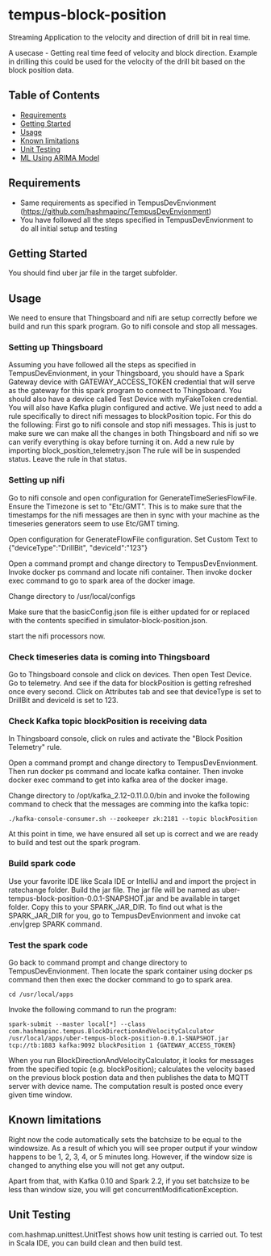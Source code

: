 # tempus-block-position
Streaming Application to the velocity and direction of drill bit in real time.

A usecase - Getting real time feed of velocity and block direction. Example in drilling this could be used for the velocity of the drill bit based on the block position data.

## Table of Contents

- [Requirements](#requirements)
- [Getting Started](#getting-started)
- [Usage](#usage)
- [Known limitations](#limitations)
- [Unit Testing](#unit-testing)
- [ML Using ARIMA Model](#ML)

## Requirements

* Same requirements as specified in TempusDevEnvionment (https://github.com/hashmapinc/TempusDevEnvionment)
* You have followed all the steps specified in TempusDevEnvionment to do all initial setup and testing


## Getting Started
You should find uber jar file in the target subfolder.

## Usage

We need to ensure that Thingsboard and nifi are setup correctly before we build and run this spark program. Go to nifi console and stop all messages.

### Setting up Thingsboard
Assuming you have followed all the steps as specified in TempusDevEnvionment, in your Thingsboard, you should have a Spark Gateway device with GATEWAY_ACCESS_TOKEN credential that will serve as the gateway for this spark program to connect to Thingsboard. You should also have a device called Test Device with myFakeToken credential. You will also have Kafka plugin configured and active. We just need to add a rule specifically to direct nifi messages to blockPosition topic. For this do the following:
First go to nifi console and stop nifi messages. This is just to make sure we can make all the changes in both Thingsboard and nifi so we can verify everything is okay before turning it on.
Add a new rule by importing block_position_telemetry.json
The rule will be in suspended status. Leave the rule in that status.

### Setting up nifi
Go to nifi console and open configuration for GenerateTimeSeriesFlowFile. Ensure the Timezone is set to "Etc/GMT". This is to make sure that the timestamps for the nifi messages are then in sync with your machine as the timeseries generators seem to use Etc/GMT timing.

Open configuration for GenerateFlowFile configuration. Set Custom Text to {"deviceType":"DrillBit", "deviceId":"123"}

Open a command prompt and change directory to TempusDevEnvionment. Invoke docker ps command and locate nifi container. Then invoke docker exec command to go to spark area of the docker image.

Change directory to /usr/local/configs

Make sure that the basicConfig.json file is either updated for or replaced with the contents specified in simulator-block-position.json.

start the nifi processors now.

### Check timeseries data is coming into Thingsboard
Go to Thingsboard console and click on devices. Then open Test Device. Go to telemetry. And see if the data for blockPosition is getting refreshed once every second. Click on Attributes tab and see that deviceType is set to DrillBit and deviceId is set to 123.

### Check Kafka topic blockPosition is receiving data
In Thingsboard console, click on rules and activate the "Block Position Telemetry" rule.

Open a command prompt and change directory to TempusDevEnvionment. Then run docker ps command and locate kafka container. Then invoke docker exec command to get into kafka area of the docker image.

Change directory to /opt/kafka_2.12-0.11.0.0/bin and invoke the following command to check that the messages are comming into the kafka topic:

	./kafka-console-consumer.sh --zookeeper zk:2181 --topic blockPosition

At this point in time, we have ensured all set up is correct and we are ready to build and test out the spark program.

### Build spark code
Use your favorite IDE like Scala IDE or IntelliJ and and import the project in ratechange folder. Build the jar file. The jar file will be named as uber-tempus-block-position-0.0.1-SNAPSHOT.jar and be available in target folder. Copy this to your SPARK_JAR_DIR. To find out what is the SPARK_JAR_DIR for you, go to TempusDevEnvionment and invoke cat .env|grep SPARK command.

### Test the spark code
Go back to command prompt and change directory to TempusDevEnvionment. Then locate the spark container using docker ps command then then exec the docker command to go to spark area.

	cd /usr/local/apps

Invoke the following command to run the program:

	spark-submit --master local[*] --class com.hashmapinc.tempus.BlockDirectionAndVelocityCalculator /usr/local/apps/uber-tempus-block-position-0.0.1-SNAPSHOT.jar tcp://tb:1883 kafka:9092 blockPosition 1 {GATEWAY_ACCESS_TOKEN}

When you run BlockDirectionAndVelocityCalculator, it looks for messages from the specified topic (e.g. blockPosition); calculates the velocity based on  the previous block postion data and then publishes the data to MQTT server with device name. The computation result is posted once every given time window.

## Known limitations
Right now the code automatically sets the batchsize to be equal to the windowsize. As a result of which you will see proper output if your window happens to be 1, 2, 3, 4, or 5 minutes long. However, if the window size is changed to anything else you will not get any output.

Apart from that, with Kafka 0.10 and Spark 2.2, if you set batchsize to be less than window size, you will get concurrentModificationException.

## Unit Testing
com.hashmap.unittest.UnitTest shows how unit testing is carried out. To test in Scala IDE, you can build clean and then build test.
